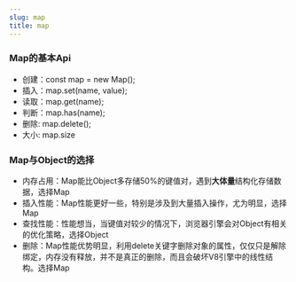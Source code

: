 ```yaml
---
slug: map
title: map
---
```


### Map的基本Api

* 创建：const map = new Map();
* 插入：map.set(name, value);
* 读取：map.get(name);
* 判断：map.has(name);
* 删除: map.delete();
* 大小: map.size



### Map与Object的选择

* 内存占用：Map能比Object多存储50%的键值对，遇到**大体量**结构化存储数据，选择Map
* 插入性能：Map性能更好一些，特别是涉及到大量插入操作，尤为明显，选择Map
* 查找性能：性能想当，当键值对较少的情况下，浏览器引擎会对Object有相关的优化策略，选择Object
* 删除：Map性能优势明显，利用delete关键字删除对象的属性，仅仅只是解除绑定，内存没有释放，并不是真正的删除，而且会破坏V8引擎中的线性结构。选择Map